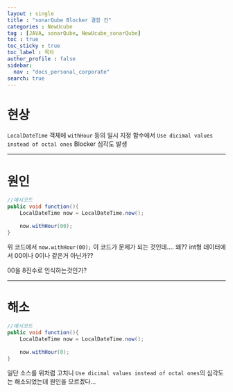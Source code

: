 ```yaml
---
layout : single
title : "sonarQube Blocker 결함 건"
categories : NewUcube
tag : [JAVA, sonarQube, NewUcube_sonarQube]
toc : true
toc_sticky : true
toc_label : 목차
author_profile : false
sidebar:
  nav : "docs_personal_corporate"
search: true
---
```

# 현상

`LocalDateTime` 객체에 `withHour` 등의 일시 지정 함수에서 `Use dicimal values instead of octal ones` Blocker 심각도 발생

---

# 원인

```java
//예시코드
public void function(){
    LocalDateTime now = LocalDateTime.now();
  
    now.withHour(00);
}
```

위 코드에서 `now.withHour(00);` 이 코드가 문제가 되는 것인데.... 왜?? int형 데이터에서 00이나 0이나 같은거 아닌가??

00을 8진수로 인식하는것인가?

---

# 해소

```java
//예시코드
public void function(){
    LocalDateTime now = LocalDateTime.now();
  
    now.withHour(0);
}

```

일단 소스를 위처럼 고치니 `Use dicimal values instead of octal ones`의 심각도는 해소되었는데 원인을 모르겠다...
